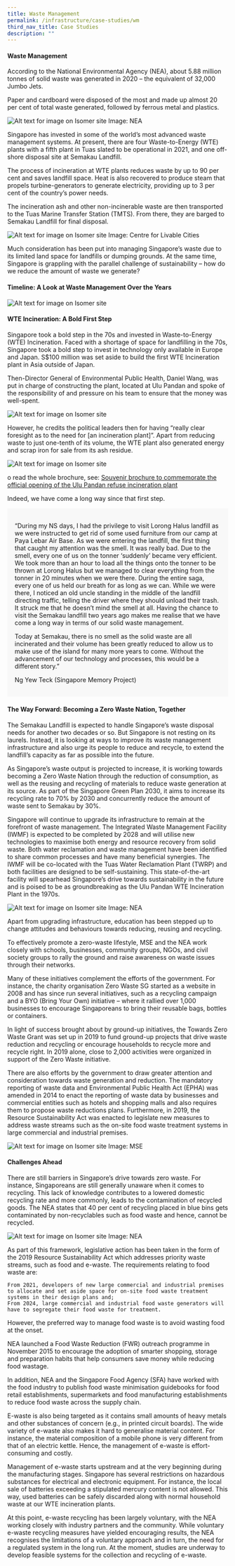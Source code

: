 ```yaml
---
title: Waste Management
permalink: /infrastructure/case-studies/wm
third_nav_title: Case Studies
description: ""
---
```





#### Waste Management

According to the National Environmental Agency (NEA), about 5.88 million tonnes of solid waste was generated in 2020 – the equivalent of 32,000 Jumbo Jets.

Paper and cardboard were disposed of the most and made up almost 20 per cent of total waste generated, followed by ferrous metal and plastics.

![Alt text for image on Isomer site](/images/infrastructure/case-studies/waste-1.png)
Image: NEA 

Singapore has invested in some of the world’s most advanced waste management systems. At present, there are four Waste-to-Energy (WTE) plants with a fifth plant in Tuas slated to be operational in 2021, and one off-shore disposal site at Semakau Landfill.

The process of incineration at WTE plants reduces waste by up to 90 per cent and saves landfill space. Heat is also recovered to produce steam that propels turbine-generators to generate electricity, providing up to 3 per cent of the country’s power needs.

The incineration ash and other non-incinerable waste are then transported to the Tuas Marine Transfer Station (TMTS). From there, they are barged to Semakau Landfill for final disposal.

![Alt text for image on Isomer site](/images/infrastructure/case-studies/waste-2.png)
Image: Centre for Livable Cities

Much consideration has been put into managing Singapore’s waste due to its limited land space for landfills or dumping grounds. At the same time, Singapore is grappling with the parallel challenge of sustainability – how do we reduce the amount of waste we generate?

#### Timeline: A Look at Waste Management Over the Years

![Alt text for image on Isomer site](/images/infrastructure/case-studies/waste%20Infographics.png)

#### WTE Incineration: A Bold First Step

Singapore took a bold step in the 70s and invested in Waste-to-Energy (WTE) Incineration. Faced with a shortage of space for landfilling in the 70s, Singapore took a bold step to invest in technology only available in Europe and Japan. S$100 million was set aside to build the first WTE Incineration plant in Asia outside of Japan.

Then-Director General of Environmental Public Health, Daniel Wang, was put in charge of constructing the plant, located at Ulu Pandan and spoke of the responsibility of and pressure on his team to ensure that the money was well-spent.

![Alt text for image on Isomer site](/images/infrastructure/case-studies/waste-3.png)

However, he credits the political leaders then for having “really clear foresight as to the need for [an incineration plant]”. Apart from reducing waste to just one-tenth of its volume, the WTE plant also generated energy and scrap iron for sale from its ash residue.

![Alt text for image on Isomer site](/images/infrastructure/case-studies/waste-4.png)

o read the whole brochure, see: [Souvenir brochure to commemorate the official opening of the Ulu Pandan refuse incineration plant](https://eresources.nlb.gov.sg/printheritage/detail/8f43a92a-b38b-4ed7-804b-65307d027b59.aspx)

Indeed, we have come a long way since that first step.

<div style="border:0px solid #0505f8;background-color:#f8f8f8;padding:1.2em;">
<p>“During my NS days, I had the privilege to visit Lorong Halus landfill as we were instructed to get rid of some used furniture from our camp at Paya Lebar Air Base. As we were entering the landfill, the first thing that caught my attention was the smell. It was really bad. Due to the smell, every one of us on the tonner ‘suddenly’ became very efficient. We took more than an hour to load all the things onto the tonner to be thrown at Lorong Halus but we managed to clear everything from the tonner in 20 minutes when we were there. During the entire saga, every one of us held our breath for as long as we can. While we were there, I noticed an old uncle standing in the middle of the landfill directing traffic, telling the driver where they should unload their trash. It struck me that he doesn’t mind the smell at all. Having the chance to visit the Semakau landfill two years ago makes me realise that we have come a long way in terms of our solid waste management. </p>
	
<p>Today at Semakau, there is no smell as the solid waste are all incinerated and their volume has been greatly reduced to allow us to make use of the island for many more years to come. Without the advancement of our technology and processes, this would be a different story.”</p>
	
<p>Ng Yew Teck (Singapore Memory Project)</p>

</div>

#### The Way Forward: Becoming a Zero Waste Nation, Together

The Semakau Landfill is expected to handle Singapore’s waste disposal needs for another two decades or so. But Singapore is not resting on its laurels. Instead, it is looking at ways to improve its waste management infrastructure and also urge its people to reduce and recycle, to extend the landfill’s capacity as far as possible into the future.

As Singapore’s waste output is projected to increase, it is working towards becoming a Zero Waste Nation through the reduction of consumption, as well as the reusing and recycling of materials to reduce waste generation at its source. As part of the Singapore Green Plan 2030, it aims to increase its recycling rate to 70% by 2030 and concurrently reduce the amount of waste sent to Semakau by 30%.

Singapore will continue to upgrade its infrastructure to remain at the forefront of waste management. The Integrated Waste Management Facility (IWMF) is expected to be completed by 2028 and will utilise new technologies to maximise both energy and resource recovery from solid waste. Both water reclamation and waste management have been identified to share common processes and have many beneficial synergies. The IWMF will be co-located with the Tuas Water Reclamation Plant (TWRP) and both facilities are designed to be self-sustaining. This state-of-the-art facility will spearhead Singapore’s drive towards sustainability in the future and is poised to be as groundbreaking as the Ulu Pandan WTE Incineration Plant in the 1970s.

![Alt text for image on Isomer site](/images/infrastructure/case-studies/waste-5.jpeg)
Image: NEA

Apart from upgrading infrastructure, education has been stepped up to change attitudes and behaviours towards reducing, reusing and recycling.

To effectively promote a zero-waste lifestyle, MSE and the NEA work closely with schools, businesses, community groups, NGOs, and civil society groups to rally the ground and raise awareness on waste issues through their networks.

Many of these initiatives complement the efforts of the government. For instance, the charity organisation Zero Waste SG started as a website in 2008 and has since run several initiatives, such as a recycling campaign and a BYO (Bring Your Own) initiative – where it rallied over 1,000 businesses to encourage Singaporeans to bring their reusable bags, bottles or containers.

In light of success brought about by ground-up initiatives, the Towards Zero Waste Grant was set up in 2019 to fund ground-up projects that drive waste reduction and recycling or encourage households to recycle more and recycle right. In 2019 alone, close to 2,000 activities were organized in support of the Zero Waste initiative.

There are also efforts by the government to draw greater attention and consideration towards waste generation and reduction. The mandatory reporting of waste data and Environmental Public Health Act (EPHA) was amended in 2014 to enact the reporting of waste data by businesses and commercial entities such as hotels and shopping malls and also requires them to propose waste reductions plans. Furthermore, in 2019, the Resource Sustainability Act was enacted to legislate new measures to address waste streams such as the on-site food waste treatment systems in large commercial and industrial premises.

![Alt text for image on Isomer site](/images/infrastructure/case-studies/waste-6.jpg)
Image: MSE

#### Challenges Ahead

There are still barriers in Singapore’s drive towards zero waste. For instance, Singaporeans are still generally unaware when it comes to recycling. This lack of knowledge contributes to a lowered domestic recycling rate and more commonly, leads to the contamination of recycled goods. The NEA states that 40 per cent of recycling placed in blue bins gets contaminated by non-recyclables such as food waste and hence, cannot be recycled.

![Alt text for image on Isomer site](/images/infrastructure/case-studies/waste-7.png)
Image: NEA

As part of this framework, legislative action has been taken in the form of the 2019 Resource Sustainability Act which addresses priority waste streams, such as food and e-waste. The requirements relating to food waste are:

    From 2021, developers of new large commercial and industrial premises to allocate and set aside space for on-site food waste treatment systems in their design plans and;
    From 2024, large commercial and industrial food waste generators will have to segregate their food waste for treatment.

However, the preferred way to manage food waste is to avoid wasting food at the onset.

NEA launched a Food Waste Reduction (FWR) outreach programme in November 2015 to encourage the adoption of smarter shopping, storage and preparation habits that help consumers save money while reducing food wastage.

In addition, NEA and the Singapore Food Agency (SFA) have worked with the food industry to publish food waste minimisation guidebooks for food retail establishments, supermarkets and food manufacturing establishments to reduce food waste across the supply chain.

E-waste is also being targeted as it contains small amounts of heavy metals and other substances of concern (e.g., in printed circuit boards). The wide variety of e-waste also makes it hard to generalise material content. For instance, the material composition of a mobile phone is very different from that of an electric kettle. Hence, the management of e-waste is effort-consuming and costly.

Management of e-waste starts upstream and at the very beginning during the manufacturing stages. Singapore has several restrictions on hazardous substances for electrical and electronic equipment. For instance, the local sale of batteries exceeding a stipulated mercury content is not allowed. This way, used batteries can be safely discarded along with normal household waste at our WTE incineration plants.

At this point, e-waste recycling has been largely voluntary, with the NEA working closely with industry partners and the community. While voluntary e-waste recycling measures have yielded encouraging results, the NEA recognises the limitations of a voluntary approach and in turn, the need for a regulated system in the long run. At the moment, studies are underway to develop feasible systems for the collection and recycling of e-waste.